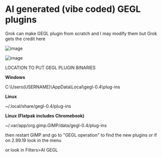 # AI generated (vibe coded) GEGL plugins

Grok can make GEGL plugin from scratch and I may modify them but Grok gets the credit here

![image](https://github.com/user-attachments/assets/1656e73c-e7a1-494e-b173-30b56c6d40f5)

![image](https://github.com/user-attachments/assets/3a2c1096-b41e-4004-9e5a-b2957c11f688)


LOCATION TO PUT GEGL PLUGIN BINARIES 

**Windows**

 C:\Users\(USERNAME)\AppData\Local\gegl-0.4\plug-ins
 
 **Linux** 

 ~/.local/share/gegl-0.4/plug-ins

**Linux (Flatpak includes Chromebook)**

~/.var/app/org.gimp.GIMP/data/gegl-0.4/plug-ins

then restart GIMP and go to "GEGL operation" to find the new plugins or if on 2.99.19 look in the menu

or look in 
 Filters>AI GEGL
